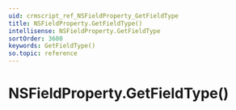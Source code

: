 ```yaml
---
uid: crmscript_ref_NSFieldProperty_GetFieldType
title: NSFieldProperty.GetFieldType()
intellisense: NSFieldProperty.GetFieldType
sortOrder: 3600
keywords: GetFieldType()
so.topic: reference
---
```


# NSFieldProperty.GetFieldType()

